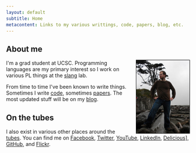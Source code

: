 ```yaml
---
layout: default
subtitle: Home
metacontent: Links to my various writtings, code, papers, blog, etc.
---
```


About me
--------

<img style="float:right; margin-left: 25px; border: 1px solid black" width="146" height="200" alt="me" src="images/morgan.jpg"/>

I'm a grad student at UCSC. Programming languages are my primary interest
so I work on various PL things at the [slang](http://slang.soe.ucsc.edu/Site/Home.html) lab.

From time to time I've been known to write things. Sometimes I 
write [code](code.html), sometimes [papers](papers.html). 
The most updated stuff will be on my [blog](blog/).

On the tubes
------------

I also exist in various other places around the 
[tubes](http://www.youtube.com/watch?v=f99PcP0aFNE). You can 
find me on 
<a href="http://www.facebook.com/disnet" rel="me">Facebook</a>, 
<a href="http://twitter.com/disnet" rel="me">Twitter</a>,
<a href="http://www.youtube.com/user/rubberduckey2007" rel="me">YouTube</a>,
<a href="http://www.linkedin.com/in/timdisney" rel="me">LinkedIn</a>,
<a href="http://delicious.com/rubberduckey" rel="me">Delicious]</a>, 
<a href="http://github.com/disnet" rel="me">GitHub</a>, and
<a href="http://www.flickr.com/people/timdisney" rel="me">Flickr</a>.
